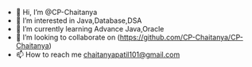 - 👋 Hi, I’m @CP-Chaitanya
- 👀 I’m interested in Java,Database,DSA
- 🌱 I’m currently learning Advance Java,Oracle
- 💞️ I’m looking to collaborate on (https://github.com/CP-Chaitanya/CP-Chaitanya)
- 📫 How to reach me chaitanyapatil101@gmail.com

<!---
CP-Chaitanya/CP-Chaitanya is a ✨ special ✨ repository because its `README.md` (this file) appears on your GitHub profile.
You can click the Preview link to take a look at your changes.
--->
